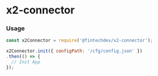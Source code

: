 # x2-connector


### Usage

```JavaScript
const x2Connector = require('@fintechdev/x2-connector');

x2Connector.init({ configPath: '/cfg/config.json' })
.then(() => {
  // Init App
});

```

